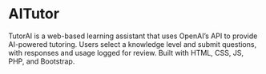 # AITutor
TutorAI is a web-based learning assistant that uses OpenAI’s API to provide AI-powered tutoring. Users select a knowledge level and submit questions, with responses and usage logged for review. Built with HTML, CSS, JS, PHP, and Bootstrap.
